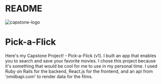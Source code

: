 # README

![capstone-logo](https://user-images.githubusercontent.com/107801371/202306994-48b91ddd-3e2c-4d17-bb8b-de17f487bb3c.png)

# Pick-a-Flick

Here's my Capstone Project! - Pick-a-Flick (v1). I built an app that enables you to search and save your favorite movies. I chose this project because it's something that would be cool for me to use in my personal time. I used Ruby on Rails for the backend, React.js for the frontend, and an api from 'omdbapi.com' to render data for the films.


